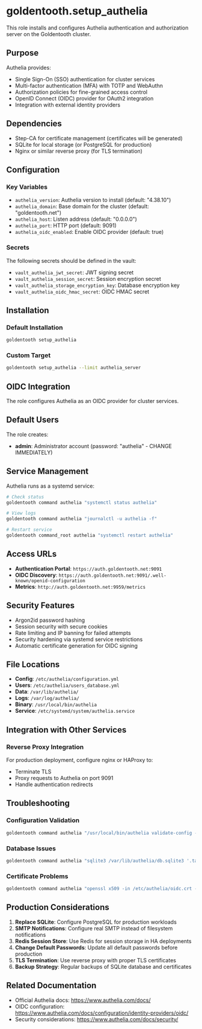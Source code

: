 # goldentooth.setup_authelia

This role installs and configures Authelia authentication and authorization server on the Goldentooth cluster.

## Purpose

Authelia provides:
- Single Sign-On (SSO) authentication for cluster services
- Multi-factor authentication (MFA) with TOTP and WebAuthn
- Authorization policies for fine-grained access control
- OpenID Connect (OIDC) provider for OAuth2 integration
- Integration with external identity providers

## Dependencies

- Step-CA for certificate management (certificates will be generated)
- SQLite for local storage (or PostgreSQL for production)
- Nginx or similar reverse proxy (for TLS termination)

## Configuration

### Key Variables

- `authelia_version`: Authelia version to install (default: "4.38.10")
- `authelia_domain`: Base domain for the cluster (default: "goldentooth.net")
- `authelia_host`: Listen address (default: "0.0.0.0")
- `authelia_port`: HTTP port (default: 9091)
- `authelia_oidc_enabled`: Enable OIDC provider (default: true)

### Secrets

The following secrets should be defined in the vault:
- `vault_authelia_jwt_secret`: JWT signing secret
- `vault_authelia_session_secret`: Session encryption secret
- `vault_authelia_storage_encryption_key`: Database encryption key
- `vault_authelia_oidc_hmac_secret`: OIDC HMAC secret

## Installation

### Default Installation
```bash
goldentooth setup_authelia
```

### Custom Target
```bash
goldentooth setup_authelia --limit authelia_server
```

## OIDC Integration

The role configures Authelia as an OIDC provider for cluster services.

## Default Users

The role creates:
- **admin**: Administrator account (password: "authelia" - CHANGE IMMEDIATELY)

## Service Management

Authelia runs as a systemd service:
```bash
# Check status
goldentooth command authelia "systemctl status authelia"

# View logs
goldentooth command authelia "journalctl -u authelia -f"

# Restart service
goldentooth command_root authelia "systemctl restart authelia"
```

## Access URLs

- **Authentication Portal**: `https://auth.goldentooth.net:9091`
- **OIDC Discovery**: `https://auth.goldentooth.net:9091/.well-known/openid-configuration`
- **Metrics**: `http://auth.goldentooth.net:9959/metrics`

## Security Features

- Argon2id password hashing
- Session security with secure cookies
- Rate limiting and IP banning for failed attempts
- Security hardening via systemd service restrictions
- Automatic certificate generation for OIDC signing

## File Locations

- **Config**: `/etc/authelia/configuration.yml`
- **Users**: `/etc/authelia/users_database.yml`
- **Data**: `/var/lib/authelia/`
- **Logs**: `/var/log/authelia/`
- **Binary**: `/usr/local/bin/authelia`
- **Service**: `/etc/systemd/system/authelia.service`

## Integration with Other Services


### Reverse Proxy Integration
For production deployment, configure nginx or HAProxy to:
- Terminate TLS
- Proxy requests to Authelia on port 9091
- Handle authentication redirects

## Troubleshooting

### Configuration Validation
```bash
goldentooth command authelia "/usr/local/bin/authelia validate-config --config /etc/authelia/configuration.yml"
```

### Database Issues
```bash
goldentooth command authelia "sqlite3 /var/lib/authelia/db.sqlite3 '.tables'"
```

### Certificate Problems
```bash
goldentooth command authelia "openssl x509 -in /etc/authelia/oidc.crt -text -noout"
```

## Production Considerations

1. **Replace SQLite**: Configure PostgreSQL for production workloads
2. **SMTP Notifications**: Configure real SMTP instead of filesystem notifications
3. **Redis Session Store**: Use Redis for session storage in HA deployments
4. **Change Default Passwords**: Update all default passwords before production
5. **TLS Termination**: Use reverse proxy with proper TLS certificates
6. **Backup Strategy**: Regular backups of SQLite database and certificates

## Related Documentation

- Official Authelia docs: https://www.authelia.com/docs/
- OIDC configuration: https://www.authelia.com/docs/configuration/identity-providers/oidc/
- Security considerations: https://www.authelia.com/docs/security/
